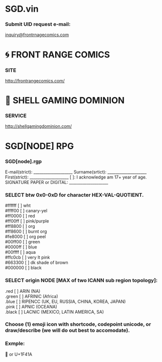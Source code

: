 # SGD.vin
### Submit UID request e-mail:
<inquiry@frontrnagecomics.com>

# 🌀 FRONT RANGE COMICS
### SITE
<http://frontrangecomics.com/>

# 🐚 SHELL GAMING DOMINION
### SERVICE
<http://shellgamingdominion.com/>

# SGD[NODE] RPG
### SGD[node].rgp

E-mail(strict): ____________________
Surname(srtict): ____________________
First(strict): ____________________
[  ]:  I acknowledge am 17+ year of age.
SIGNATURE
PAPER or
DIGITAL: ____________________

### SELECT btw 0x0-0xD for character HEX-VAL-QUOTIENT.
#ffffff [  ] wht<br>
#ffff00 [  ] canary-yel<br>
#ff0000 [  ] red<br>
#ff00ff [  ] pink/purple<br>
#ff8800 [  ] org<br>
#ff8600 [  ] burnt org<br>
#fe8000 [  ] org peel<br>
#00ff00 [  ] green<br>
#0000ff [  ] blue<br>
#00ffff [  ] aqua<br>
#ffc0cb [  ] very lt pink<br>
#663300 [  ] dk shade of brown<br>
#000000 [  ] black<br>

### SELECT origin NODE [MAX of two ICANN sub region topology]:<br>
.red   [  ] ARIN (NA)<br>
.green [  ] AFRINIC (Africa)<br>
.blue  [  ] RIPENCC (UK, EU, RUSSIA, CHINA, KOREA, JAPAN)<br>
.pink  [  ] APNIC (OCEANA)<br>
.black [  ] LACNIC (MEXICO, LATIN AMERICA, SA)<br>

### Choose (1) emoji icon with shortcode, codepoint unicode, or draw/describe (we will do out best to accomodate).
### Exmple: 
:shell: or U+1F41A <br>
